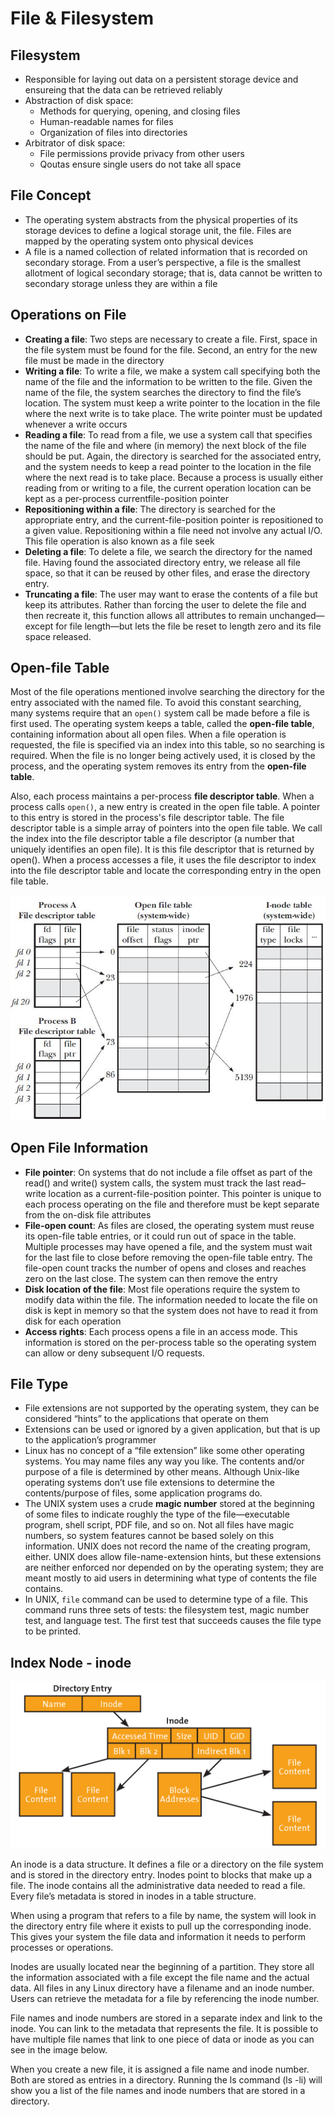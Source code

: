 # File & Filesystem

## Filesystem

- Responsible for laying out data on a persistent storage device and ensureing that the data can be retrieved reliably
- Abstraction of disk space:
  - Methods for querying, opening, and closing files
  - Human-readable names for files
  - Organization of files into directories
- Arbitrator of disk space:
  - File permissions provide privacy from other users
  - Qoutas ensure single users do not take all space

## File Concept

- The operating system abstracts from the physical properties of its storage devices to define a logical storage unit, the file. Files are mapped by the operating system onto physical devices
- A file is a named collection of related information that is recorded on secondary storage. From a user’s perspective, a file is the smallest allotment of logical secondary storage; that is, data cannot be written to secondary storage unless they are within a file

## Operations on File

- **Creating a file**: Two steps are necessary to create a file. First, space in the file system must be found for the file. Second, an entry for the new file must be made in the directory
- **Writing a file**: To write a file, we make a system call specifying both the name of the file and the information to be written to the file. Given the name of the file, the system searches the directory to find the file’s location. The system must keep a write pointer to the location in the file where the next write is to take place. The write pointer must be updated whenever a write occurs
- **Reading a file**:  To read from a file, we use a system call that specifies the name of the file and where (in memory) the next block of the file should be put. Again, the directory is searched for the associated entry, and the system needs to keep a read pointer to the location in the file where the next read is to take place. Because a process is usually either reading from or writing to a file, the current operation location can be kept as a per-process currentfile-position pointer
- **Repositioning within a file**: The directory is searched for the appropriate entry, and the current-file-position pointer is repositioned to a given value. Repositioning within a file need not involve any actual I/O. This file operation is also known as a file seek
- **Deleting a file**: To delete a file, we search the directory for the named file. Having found the associated directory entry, we release all file space, so that it can be reused by other files, and erase the directory entry.
- **Truncating a file**: The user may want to erase the contents of a file but keep its attributes. Rather than forcing the user to delete the file and then recreate it, this function allows all attributes to remain unchanged—except for file length—but lets the file be reset to length zero and its file space released.

## Open-file Table

Most of the file operations mentioned involve searching the directory for the entry associated with the named file. To avoid this constant searching, many systems require that an `open()` system call be made before a file is first used. The operating system keeps a table, called the **open-file table**, containing information about all open files. When a file operation is requested, the file is specified via an index into this table, so no searching is required. When the file is no longer being actively used, it is closed by the process, and the operating system removes its entry from the **open-file table**.

Also, each process maintains a per-process **file descriptor table**. When a process calls `open()`, a new entry is created in the open file table. A pointer to this entry is stored in the process's file descriptor table. The file descriptor table is a simple array of pointers into the open file table. We call the index into the file descriptor table a file descriptor (a number that uniquely identifies an open file). It is this file descriptor that is returned by open(). When a process accesses a file, it uses the file descriptor to index into the file descriptor table and locate the corresponding entry in the open file table.

![Open File Table](images/open_file_table.png)

## Open File Information

- **File pointer**: On systems that do not include a file offset as part of the read() and write() system calls, the system must track the last read–write location as a current-file-position pointer. This pointer is unique to each process operating on the file and therefore must be kept separate from the on-disk file attributes
- **File-open count**: As files are closed, the operating system must reuse its open-file table entries, or it could run out of space in the table. Multiple processes may have opened a file, and the system must wait for the last file to close before removing the open-file table entry. The file-open count tracks the number of opens and closes and reaches zero on the last close. The system can then remove the entry
- **Disk location of the file**: Most file operations require the system to modify data within the file. The information needed to locate the file on disk is kept in memory so that the system does not have to read it from disk for each operation
- **Access rights**: Each process opens a file in an access mode. This information is stored on the per-process table so the operating system can allow or deny subsequent I/O requests.

## File Type

- File extensions are not supported by the operating system, they can be considered “hints” to the applications that operate on them
- Extensions can be used or ignored by a given application, but that is up to the application’s programmer
- Linux has no concept of a “file extension” like some other operating systems. You may name files any way you like. The contents and/or purpose of a file is determined by other means. Although Unix-like operating systems don’t use file extensions to determine the contents/purpose of files, some application programs do.
- The UNIX system uses a crude **magic number** stored at the beginning of some files to indicate roughly the type of the file—executable program, shell script, PDF file, and so on. Not all files have magic numbers, so system features cannot be based solely on this information. UNIX does not record the name of the creating program, either. UNIX does allow file-name-extension hints, but these extensions are neither enforced nor depended on by the operating system; they are meant mostly to aid users in determining what type of contents the file contains.
- In UNIX, `file` command can be used to determine type of a file. This command runs three sets of tests: the filesystem test, magic number test, and language test. The first test that succeeds causes the file type to be printed.

## Index Node - inode

![inode](images/inode.png)

An inode is a data structure. It defines a file or a directory on the file system and is stored in the directory entry. Inodes point to blocks that make up a file. The inode contains all the administrative data needed to read a file. Every file’s metadata is stored in inodes in a table structure.

When using a program that refers to a file by name, the system will look in the directory entry file where it exists to pull up the corresponding inode. This gives your system the file data and information it needs to perform processes or operations.

Inodes are usually located near the beginning of a partition. They store all the information associated with a file except the file name and the actual data.   All files in any Linux directory have a filename and an inode number. Users can retrieve the metadata for a file by referencing the inode number.

File names and inode numbers are stored in a separate index and link to the inode. You can link to the metadata that represents the file. It is possible to have multiple file names that link to one piece of data or inode as you can see in the image below.

When you create a new file, it is assigned a file name and inode number. Both are stored as entries in a directory. Running the ls command (ls -li) will show you a list of the file names and inode numbers that are stored in a directory.
